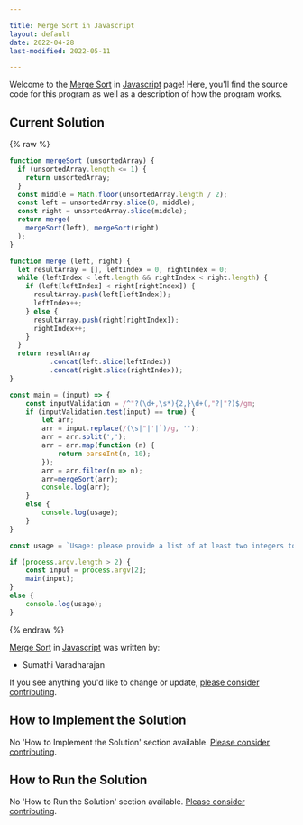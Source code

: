 ```yaml
---

title: Merge Sort in Javascript
layout: default
date: 2022-04-28
last-modified: 2022-05-11

---
```


Welcome to the [Merge Sort](https://sampleprograms.io/projects/merge-sort) in [Javascript](https://sampleprograms.io/languages/javascript) page! Here, you'll find the source code for this program as well as a description of how the program works.

## Current Solution

{% raw %}

```javascript
function mergeSort (unsortedArray) {
  if (unsortedArray.length <= 1) {
    return unsortedArray;
  }
  const middle = Math.floor(unsortedArray.length / 2);
  const left = unsortedArray.slice(0, middle);
  const right = unsortedArray.slice(middle);
  return merge(
    mergeSort(left), mergeSort(right)
  );
}

function merge (left, right) {
  let resultArray = [], leftIndex = 0, rightIndex = 0;
  while (leftIndex < left.length && rightIndex < right.length) {
    if (left[leftIndex] < right[rightIndex]) {
      resultArray.push(left[leftIndex]);
      leftIndex++;
    } else {
      resultArray.push(right[rightIndex]);
      rightIndex++;
    }
  }
  return resultArray
          .concat(left.slice(leftIndex))
          .concat(right.slice(rightIndex));
}

const main = (input) => {
    const inputValidation = /^"?(\d+,\s*){2,}\d+(,"?|"?)$/gm;
    if (inputValidation.test(input) == true) {
        let arr;
        arr = input.replace(/(\s|"|'|`)/g, '');
        arr = arr.split(',');
        arr = arr.map(function (n) {
            return parseInt(n, 10);
        });
        arr = arr.filter(n => n);
        arr=mergeSort(arr);
        console.log(arr);
    }
    else {
        console.log(usage);
    }
}

const usage = `Usage: please provide a list of at least two integers to sort in the format "1, 2, 3, 4, 5"`;

if (process.argv.length > 2) {
    const input = process.argv[2];
    main(input);
}
else {
    console.log(usage);
}
```

{% endraw %}

[Merge Sort](https://sampleprograms.io/projects/merge-sort) in [Javascript](https://sampleprograms.io/languages/javascript) was written by:

- Sumathi Varadharajan

If you see anything you'd like to change or update, [please consider contributing](https://github.com/TheRenegadeCoder/sample-programs).

## How to Implement the Solution

No 'How to Implement the Solution' section available. [Please consider contributing](https://github.com/TheRenegadeCoder/sample-programs-website).

## How to Run the Solution

No 'How to Run the Solution' section available. [Please consider contributing](https://github.com/TheRenegadeCoder/sample-programs-website).